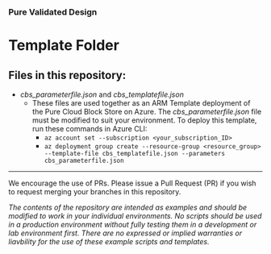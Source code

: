 ### Pure Validated Design

# Template Folder
## Files in this repository:
* _cbs_parameterfile.json_ and _cbs_templatefile.json_
  - These files are used together as an ARM Template deployment of the Pure Cloud Block Store on Azure. The _cbs_parameterfile.json_ file must be modified to suit your environment. To deploy this template, run these commands in Azure CLI:
    - `az account set --subscription <your_subscription_ID>`
    - `az deployment group create --resource-group <resource_group> --template-file cbs_templatefile.json --parameters cbs_parameterfile.json`

<!-- wp:separator -->
<hr class="wp-block-separator"/>
<!-- /wp:separator -->

We encourage the use of PRs. Please issue a Pull Request (PR) if you wish to request merging your branches in this repository.

_The contents of the repository are intended as examples and should be modified to work in your individual environments. No scripts should be used in a production environment without fully testing them in a development or lab environment first. There are no expressed or implied warranties or liavbility for the use of these example scripts and templates._


